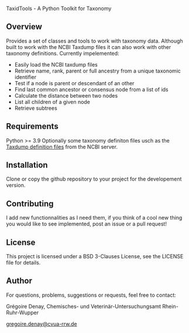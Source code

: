 TaxidTools - A Python Toolkit for Taxonomy

## Overview

Provides a set of classes and tools to work with taxonomy data.
Although built to work with the NCBI Taxdump files it can also work with other taxonomy definitions.
Currently impelemented:
* Easily load the NCBI taxdump files
* Retrieve name, rank, parent or full ancestry from a unique taxonomic identifier
* Test if a node is parent or descendant of an other 
* Find last common ancestor or consensus node from a list of ids
* Calculate the distance between two nodes
* List all children of a given node
* Retrieve subtrees

## Requirements

Python >= 3.9 
Optionally some taxonomy definiton files usch as the [Taxdump definition files](https://ftp.ncbi.nlm.nih.gov/pub/taxonomy/new_taxdump/) from the NCBI server.

## Installation

Clone or copy the github repository to your project for the developement version.

## Contributing

I add new functionnalities as I need them, if you think of a cool new thing you would like to see implemented, post an issue 
or a pull request! 

## License

This project is licensed under a BSD 3-Clauses License, see the LICENSE file for details.

## Author

For questions, problems, suggestions or requests, feel free to contact:

Grégoire Denay, Chemisches- und Veterinär-Untersuchungsamt Rhein-Ruhr-Wupper 

<gregoire.denay@cvua-rrw.de>



